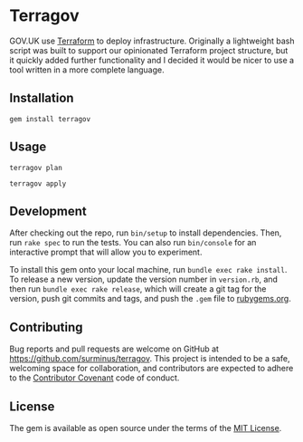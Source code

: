 # Terragov

GOV.UK use [Terraform](https://terraform.io) to deploy infrastructure. Originally a
lightweight bash script was built to support our opinionated Terraform project structure,
but it quickly added further functionality and I decided it would be nicer to use a tool
written in a more complete language.

## Installation

`gem install terragov`

## Usage

`terragov plan`

`terragov apply`

## Development

After checking out the repo, run `bin/setup` to install dependencies. Then, run `rake spec` to run the tests. You can also run `bin/console` for an interactive prompt that will allow you to experiment.

To install this gem onto your local machine, run `bundle exec rake install`. To release a new version, update the version number in `version.rb`, and then run `bundle exec rake release`, which will create a git tag for the version, push git commits and tags, and push the `.gem` file to [rubygems.org](https://rubygems.org).

## Contributing

Bug reports and pull requests are welcome on GitHub at https://github.com/surminus/terragov. This project is intended to be a safe, welcoming space for collaboration, and contributors are expected to adhere to the [Contributor Covenant](http://contributor-covenant.org) code of conduct.


## License

The gem is available as open source under the terms of the [MIT License](http://opensource.org/licenses/MIT).

